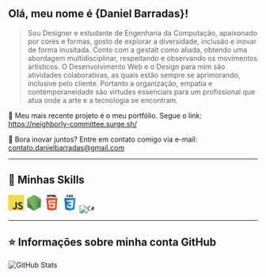 ## Olá, meu nome é <strong>{Daniel Barradas}!</strong>

> Sou Designer e estudante de Engenharia da Computação, apaixonado por cores e formas, gosto de explorar a diversidade, inclusão e inovar de forma inusitada. Conto com a gestalt como aliada, obtendo uma abordagem multidisciplinar, respeitando e observando os movimentos artísticos. O Desenvolvimento Web e o Design para mim são atividades colaborativas, as quais estão sempre se aprimorando, inclusive pelo cliente. Portanto a organização, empatia e contemporaneidade são virtudes essenciais para um profissional que atua onde a arte e a tecnologia se encontram.

🔭 Meu mais recente projeto é o meu portfólio. Segue o link: https://neighborly-committee.surge.sh/

💬 Bora inovar juntos? Entre em contato comigo via e-mail: contato.danielbarradas@gmail.com

----

## 🚀 Minhas Skills

<code><img height="32" src="https://raw.githubusercontent.com/github/explore/80688e429a7d4ef2fca1e82350fe8e3517d3494d/topics/javascript/javascript.png" alt="Javascript"/></code>
<code><img height="32" src="https://raw.githubusercontent.com/github/explore/80688e429a7d4ef2fca1e82350fe8e3517d3494d/topics/nodejs/nodejs.png" alt="Nodejs"/></code>
<code><img height="32" src="https://raw.githubusercontent.com/github/explore/80688e429a7d4ef2fca1e82350fe8e3517d3494d/topics/html/html.png" alt="HTML5"/></code>
<code><img height="32" src="https://raw.githubusercontent.com/github/explore/80688e429a7d4ef2fca1e82350fe8e3517d3494d/topics/css/css.png" alt="CSS"/></code>
<code><img height="32" src="https://github.com/dotnet/vscode-csharp/blob/main/images/csharpIcon.png" alt="C#"/></code>


---

## ⭐ Informações sobre minha conta GitHub
![GitHub Stats](https://github-readme-stats.vercel.app/api?username=barradasdan&show_icons=true)
